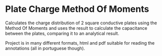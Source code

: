 # Plate Charge Method Of Moments

Calculates the charge distribution of 2 square conductive plates using the Method Of Moments and uses the result to calculate the capacitance between the plates, comparing it to an analytical result.

Project is in many different formats, html and pdf suitable for reading the annotations (all in portuguese though).
